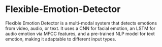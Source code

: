 # Flexible-Emotion-Detector
Flexible Emotion Detector is a multi-modal system that detects emotions from video, audio, or text. It uses a CNN for facial emotion, an LSTM for audio emotion via MFCC features, and a pre-trained NLP model for text emotion, making it adaptable to different input types.
